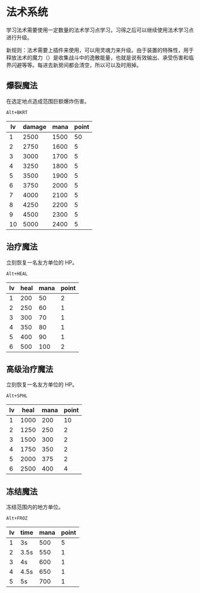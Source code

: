 # 法术系统

学习法术需要使用一定数量的法术学习点学习，习得之后可以继续使用法术学习点进行升级。

新规则：法术需要上插件来使用，可以用灵魂力来升级。由于装置的特殊性，用于释放法术的魔力（）是收集战斗中的逸散能量，也就是说有效输出、承受伤害和临界闪避等等。每进去新房间都会清空，所以可以及时用掉。

## 爆裂魔法

在选定地点造成范围巨额爆炸伤害。

`Alt+BKRT`

lv | damage | mana | point
-- | ------ | ---- | -----
1  | 2500   | 1500 | 50
2  | 2750   | 1600 | 5
3  | 3000   | 1700 | 5
4  | 3250   | 1800 | 5
5  | 3500   | 1900 | 5
6  | 3750   | 2000 | 5
7  | 4000   | 2100 | 5
8  | 4250   | 2200 | 5
9  | 4500   | 2300 | 5
10 | 5000   | 2400 | 5

## 治疗魔法

立刻恢复一名友方单位的 HP。

`Alt+HEAL`

lv | heal | mana | point
-- | ---- | ---- | -----
1  | 200  | 50   | 2
2  | 250  | 60   | 1
3  | 300  | 70   | 1
4  | 350  | 80   | 1
5  | 400  | 90   | 1
6  | 500  | 100  | 2

## 高级治疗魔法

立刻恢复一名友方单位的 HP。

`Alt+SPHL`

lv | heal | mana | point
-- | ---- | ---- | -----
1  | 1000 | 200  | 10
2  | 1250 | 250  | 2
3  | 1500 | 300  | 2
4  | 1750 | 350  | 2
5  | 2000 | 375  | 2
6  | 2500 | 400  | 4

## 冻结魔法

冻结范围内的地方单位。

`Alt+FROZ`

lv | time | mana | point
-- | ---- | ---- | -----
1  | 3s   | 500  | 5
2  | 3.5s | 550  | 1
3  | 4s   | 600  | 1
4  | 4.5s | 650  | 1
5  | 5s   | 700  | 1
